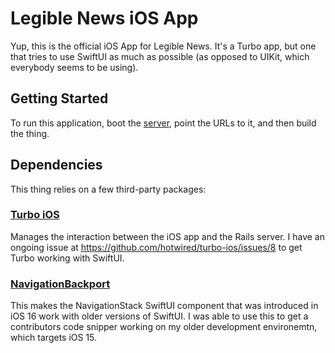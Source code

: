 # Legible News iOS App

Yup, this is the official iOS App for Legible News. It's a Turbo app, but one that tries to use SwiftUI as much as possible (as opposed to UIKit, which everybody seems to be using).

## Getting Started

To run this application, boot the [server](https://github.com/legiblenews/server), point the URLs to it, and then build the thing.

## Dependencies

This thing relies on a few third-party packages:

### [Turbo iOS](https://github.com/hotwired/turbo-ios)

Manages the interaction between the iOS app and the Rails server. I have an ongoing issue at https://github.com/hotwired/turbo-ios/issues/8 to get Turbo working with SwiftUI.

### [NavigationBackport](https://github.com/johnpatrickmorgan/NavigationBackport)

This makes the NavigationStack SwiftUI component that was introduced in iOS 16 work with older versions of SwiftUI. I was able to use this to get a contributors code snipper working on my older development environemtn, which targets iOS 15.
